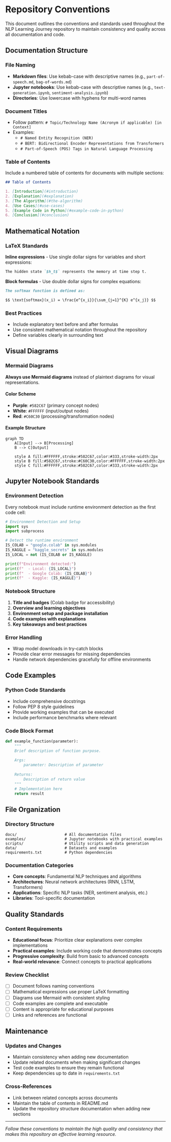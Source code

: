 # Repository Conventions

This document outlines the conventions and standards used throughout the NLP Learning Journey repository to maintain consistency and quality across all documentation and code.

## Documentation Structure

### File Naming
- **Markdown files**: Use kebab-case with descriptive names (e.g., `part-of-speech.md`, `bag-of-words.md`)
- **Jupyter notebooks**: Use kebab-case with descriptive names (e.g., `text-generation.ipynb`, `sentiment-analysis.ipynb`)
- **Directories**: Use lowercase with hyphens for multi-word names

### Document Titles
- Follow pattern: `# Topic/Technology Name (Acronym if applicable) [in Context]`
- Examples:
  - `# Named Entity Recognition (NER)`
  - `# BERT: Bidirectional Encoder Representations from Transformers`
  - `# Part-of-Speech (POS) Tags in Natural Language Processing`

### Table of Contents
Include a numbered table of contents for documents with multiple sections:
```markdown
## Table of Contents

1. [Introduction](#introduction)
2. [Explanation](#explanation)
3. [The Algorithm](#the-algorithm)
4. [Use Cases](#use-cases)
5. [Example Code in Python](#example-code-in-python)
6. [Conclusion](#conclusion)
```

## Mathematical Notation

### LaTeX Standards
**Inline expressions** - Use single dollar signs for variables and short expressions:
```markdown
The hidden state `$h_t$` represents the memory at time step t.
```

**Block formulas** - Use double dollar signs for complex equations:
```markdown
The softmax function is defined as:

$$ \text{softmax}(x_i) = \frac{e^{x_i}}{\sum_{j=1}^{K} e^{x_j}} $$
```

### Best Practices
- Include explanatory text before and after formulas
- Use consistent mathematical notation throughout the repository
- Define variables clearly in surrounding text

## Visual Diagrams

### Mermaid Diagrams
**Always use Mermaid diagrams** instead of plaintext diagrams for visual representations.

#### Color Scheme
- **Purple**: `#582C67` (primary concept nodes)
- **White**: `#FFFFFF` (input/output nodes)
- **Red**: `#C60C30` (processing/transformation nodes)

#### Example Structure
```mermaid
graph TD
    A[Input] --> B[Processing]
    B --> C[Output]

    style A fill:#FFFFFF,stroke:#582C67,color:#333,stroke-width:2px
    style B fill:#582C67,stroke:#C60C30,color:#FFFFFF,stroke-width:2px
    style C fill:#FFFFFF,stroke:#582C67,color:#333,stroke-width:2px
```

## Jupyter Notebook Standards

### Environment Detection
Every notebook must include runtime environment detection as the first code cell:
```python
# Environment Detection and Setup
import sys
import subprocess

# Detect the runtime environment
IS_COLAB = "google.colab" in sys.modules
IS_KAGGLE = "kaggle_secrets" in sys.modules
IS_LOCAL = not (IS_COLAB or IS_KAGGLE)

print(f"Environment detected:")
print(f"  - Local: {IS_LOCAL}")
print(f"  - Google Colab: {IS_COLAB}")
print(f"  - Kaggle: {IS_KAGGLE}")
```

### Notebook Structure
1. **Title and badges** (Colab badge for accessibility)
2. **Overview and learning objectives**
3. **Environment setup and package installation**
4. **Code examples with explanations**
5. **Key takeaways and best practices**

### Error Handling
- Wrap model downloads in try-catch blocks
- Provide clear error messages for missing dependencies
- Handle network dependencies gracefully for offline environments

## Code Examples

### Python Code Standards
- Include comprehensive docstrings
- Follow PEP 8 style guidelines
- Provide working examples that can be executed
- Include performance benchmarks where relevant

### Code Block Format
```python
def example_function(parameter):
    """
    Brief description of function purpose.
    
    Args:
        parameter: Description of parameter
        
    Returns:
        Description of return value
    """
    # Implementation here
    return result
```

## File Organization

### Directory Structure
```
docs/                     # All documentation files
examples/                 # Jupyter notebooks with practical examples
scripts/                  # Utility scripts and data generation
data/                     # Datasets and examples
requirements.txt          # Python dependencies
```

### Documentation Categories
- **Core concepts**: Fundamental NLP techniques and algorithms
- **Architectures**: Neural network architectures (RNN, LSTM, Transformers)
- **Applications**: Specific NLP tasks (NER, sentiment analysis, etc.)
- **Libraries**: Tool-specific documentation

## Quality Standards

### Content Requirements
- **Educational focus**: Prioritize clear explanations over complex implementations
- **Practical examples**: Include working code that demonstrates concepts
- **Progressive complexity**: Build from basic to advanced concepts
- **Real-world relevance**: Connect concepts to practical applications

### Review Checklist
- [ ] Document follows naming conventions
- [ ] Mathematical expressions use proper LaTeX formatting
- [ ] Diagrams use Mermaid with consistent styling
- [ ] Code examples are complete and executable
- [ ] Content is appropriate for educational purposes
- [ ] Links and references are functional

## Maintenance

### Updates and Changes
- Maintain consistency when adding new documentation
- Update related documents when making significant changes
- Test code examples to ensure they remain functional
- Keep dependencies up to date in `requirements.txt`

### Cross-References
- Link between related concepts across documents
- Maintain the table of contents in README.md
- Update the repository structure documentation when adding new sections

---

*Follow these conventions to maintain the high quality and consistency that makes this repository an effective learning resource.*